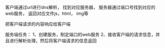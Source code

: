 客户端通过url进行dns解析， 找到对应服务器，  服务器通过端口号找到对应的web服务， 返回对应文件js，html， img等

把客户端请求的内容响应给客户端


服务端任务：
1、创建服务，制定端口的web服务
2、接收客户端的请求信息，并且进行解析处理，然后将客户端请求的信息返回
